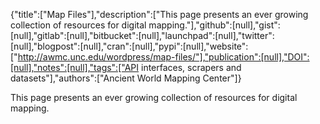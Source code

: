 {"title":["Map Files"],"description":["This page presents an ever growing collection of resources for digital mapping."],"github":[null],"gist":[null],"gitlab":[null],"bitbucket":[null],"launchpad":[null],"twitter":[null],"blogpost":[null],"cran":[null],"pypi":[null],"website":["http://awmc.unc.edu/wordpress/map-files/"],"publication":[null],"DOI":[null],"notes":[null],"tags":["API interfaces, scrapers and datasets"],"authors":["Ancient World Mapping Center"]}

This page presents an ever growing collection of resources for digital mapping.